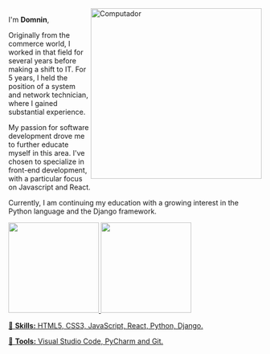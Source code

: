 <img src="https://www.freepik.com/free-vector/flat-design-cms-illustration_12212555.htm#page=3&query=computer%20illustration&position=31&from_view=keyword&track=ais" min-width="340px" max-width="400px" width="340px" align="right" alt="Computador">

<p align="left"> 
I'm <strong>Domnin</strong>,

Originally from the commerce world, I worked in that field for several years before making a shift to IT. For 5 years, I held the position of a system and network technician, where I gained substantial experience.

My passion for software development drove me to further educate myself in this area. I've chosen to specialize in front-end development, with a particular focus on Javascript and React.

Currently, I am continuing my education with a growing interest in the Python language and the Django framework.

</p>

<div>
  <a href="https://github.com/DomninBenoit">
  <img height="180em" src="https://github-readme-stats.vercel.app/api?username=DomninBenoit&count_private=true&theme=cobalt&show_icons=true"/>
  <img height="180em" src="https://github-readme-stats.vercel.app/api/top-langs/?username=DomninBenoit&layout=compact&langs_count=7&theme=cobalt"/>
</div>

<p align="left">
  🦄 <strong>Skills:</strong> HTML5, CSS3, JavaScript, React, Python, Django.
</p>

<p align="left">
  💼 <strong>Tools:</strong> Visual Studio Code, PyCharm and Git.
</p>
